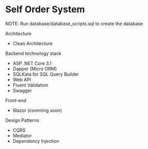 # Self Order System

NOTE: Run database/database_scripts.sql to create the database

Architecture
- Clean Architecture

Backend technology stack
- ASP .NET Core 3.1
- Dapper (Micro ORM)
- SQLKata for SQL Query Builder
- Web API
- Fluent Validation
- Swagger

Front-end 
- Blazor (comming soon)

Design Patterns
- CQRS
- Mediator
- Dependency Injection
